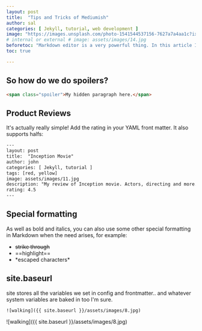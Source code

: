 ```yaml
---
layout: post
title:  "Tips and Tricks of Mediumish"
author: sal
categories: [ Jekyll, tutorial, web development ]
image: "https://images.unsplash.com/photo-1541544537156-7627a7a4aa1c?ixlib=rb-0.3.5&ixid=eyJhcHBfaWQiOjEyMDd9&s=a20c472bc23308e390c8ffae3dd90c60&auto=format&fit=crop&w=750&q=80"
# internal or external # image: assets/images/14.jpg
beforetoc: "Markdown editor is a very powerful thing. In this article I'm going to show you what you can actually do with it, some tricks and tips while editing your post."
toc: true

---
```


## So how do we do spoilers?

```html
<span class="spoiler">My hidden paragraph here.</span>
```

## Product Reviews

It's actually really simple! Add the rating in your YAML front matter. It also supports halfs:

```html
---
layout: post
title:  "Inception Movie"
author: john
categories: [ Jekyll, tutorial ]
tags: [red, yellow]
image: assets/images/11.jpg
description: "My review of Inception movie. Actors, directing and more."
rating: 4.5
---
```

## Special formatting

As well as bold and italics, you can also use some other special formatting in Markdown when the need arises, for example:

+ ~~strike through~~
+ ==highlight==
+ \*escaped characters\*

## site.baseurl

site stores all the variables we set in config and frontmatter.. and whatever system variables are baked in too I'm sure.

`![walking]({{ site.baseurl }}/assets/images/8.jpg)`

![walking]({{ site.baseurl }}/assets/images/8.jpg)
